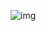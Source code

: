 ![img](https://vbcqbwcyyijfxkfvtpzh.supabase.co/storage/v1/object/sign/imp/image%20(2).png?token=eyJhbGciOiJIUzI1NiIsInR5cCI6IkpXVCJ9.eyJ1cmwiOiJpbXAvaW1hZ2UgKDIpLnBuZyIsImlhdCI6MTc0MTg5OTQ0MCwiZXhwIjoxNzQyNTA0MjQwfQ.20E3JHJzVhsCehtGpRBJEkXdkckxTMJ18xEay3dp9Rk)
